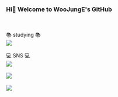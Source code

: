 ### Hi👋 Welcome to WooJungE's GitHub
</br></br>
:books: <a> studying </a> :books:
</br>
<img src="https://img.shields.io/badge/C++-00599C?style=flat&logo=C++&logoColor=white"/>
</br></br>
:computer: <a> SNS </a> :computer:
</br>
<img src="https://img.shields.io/badge/GitHub-181717?style=flat&logo=Github&logoColor=white"/>
</br></br>
<img src="https://github-readme-stats.vercel.app/api/top-langs/?username=WooJungE&layout=compact"><br><br>
<img src="https://github-readme-stats.vercel.app/api?username=WooJungE&show_icons=true">

<!--
**WooJungE/WooJungE** is a ✨ _special_ ✨ repository because its `README.md` (this file) appears on your GitHub profile.

Here are some ideas to get you started:

- 🔭 I’m currently working on ...
- 🌱 I’m currently learning ...
- 👯 I’m looking to collaborate on ...
- 🤔 I’m looking for help with ...
- 💬 Ask me about ...
- 📫 How to reach me: ...
- 😄 Pronouns: ...
- ⚡ Fun fact: ...
-->
